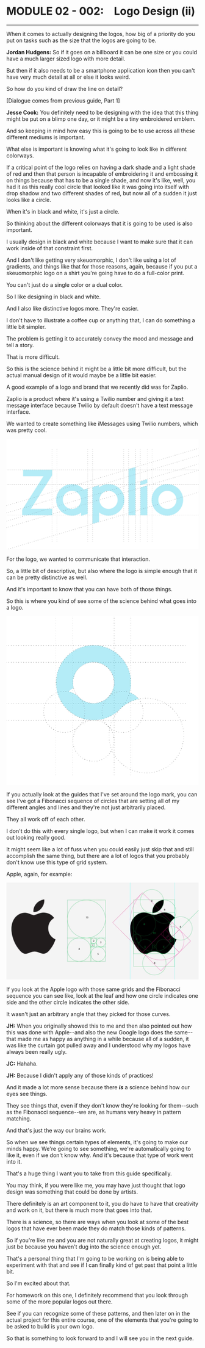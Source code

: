 # MODULE 02 - 002:    Logo Design (ii)

***

When it comes to actually designing the logos, how big of a priority do 
you put on tasks such as the size that the logos are going to be.  

**Jordan Hudgens:** So if it goes on a billboard it can be one size or you could have a much larger sized logo with more detail.  

 But then if it also needs to be a smartphone application icon then you can't have very much detail at all or else it looks weird.   

So how do you kind of draw the line on detail?  

[Dialogue comes from previous guide, Part 1]  

**Jesse Cook:** You definitely need to be designing with  the idea that this thing might be put on a blimp one day, or it might be a tiny embroidered emblem.   

And so keeping in mind how easy this is going to be to use across all these different mediums is important.  

What else is important is knowing what it's going to look like in different 
colorways.   

If a critical point of the logo relies on having a dark shade  and a light shade of red and then that person is incapable of embroidering it and embossing it on things because that has to be a single shade, and now it's like, well, you had it as this really cool 
circle that looked like it was going into itself with drop shadow and 
two different shades of red, but now all of a sudden it just looks like a
 circle.   

When it's in black and white, it's just a circle.  

 So thinking about the different colorways that it is going to be used is also 
important.  

I usually design in black and white because I want to make sure that 
it can work inside of that constraint first.   

And I don't like getting very skeuomorphic, I don't like using a lot of gradients, and things like that for those reasons, again, because if you put a skeuomorphic 
logo on a shirt you're going have to do a full-color print.   

You can't just do a single color or a dual color.  

So I like designing in black and white.   

And I also like distinctive logos more. They're easier.   

I don't have to illustrate a coffee cup or anything that, I can do something a little bit simpler.   

The problem is getting it to accurately convey the mood and message and tell a story.   

That is more difficult.  

 So this is the science behind it might be a little bit more difficult, but the actual manual design of it would maybe be a little bit easier.  

A good example of a logo and brand that we recently did was for Zaplio.   

Zaplio is a product where it's using a Twilio number and giving it a text message interface because Twilio by default doesn't have a text message interface.   

We wanted to create something like iMessages using Twilio numbers, which was pretty cool.  

![IMG](./02-002-IMG1.png)

For the logo, we wanted to communicate that interaction.  

 So, a little bit of descriptive, but also where the logo is simple enough that it can
 be pretty distinctive as well.   

And it's important to know that you can have both of those things.   

So this is where you kind of see some of the science behind what goes into a logo.  

![IMG](./02-002-IMG2.png)

If you actually look at the guides that I've set around the logo mark, you can see I've got a Fibonacci sequence of circles that are setting all of my different angles and lines and they're not just arbitrarily placed.   

They all work off of each other.   

I don't do this with every single logo, but when I can make it work it comes out looking
 really good.  

It might seem like a lot of fuss when you could easily just skip that  and still accomplish the same thing, but there are a lot of logos that you probably don't know use this type of grid system.   

Apple, again, for example:  

![IMG](./02-002-IMG3.png)

If you look at the Apple logo with those same grids and the Fibonacci  sequence you can see like, look at the leaf and how one circle indicates one side and the other circle indicates the other side.   

It wasn't just an arbitrary angle that they picked for those curves.  

**JH:** When you originally showed this to me and then also pointed out how this was done with Apple--and also the new Google logo does the same--that made me as happy as anything in a while because all of a sudden, it was like the curtain got pulled away and I understood why my logos have always been really ugly.  

**JC:** Hahaha.  

**JH:** Because I didn't apply any of those kinds of practices!   

And it made a lot more sense because there ***is*** a science behind how our eyes see things.  

 They see things that, even if  they don't know they're looking for them--such as the Fibonacci sequence--we are, as humans very heavy in pattern matching.   

And that's just the way our brains work.   

So when we see things certain types of elements, it's going to make our minds happy.   We're going to see something, we're automatically going to like it, even if we don't know why. And it's because that type of work went into it.  

That's a huge thing I want you to take from this guide specifically.   

You may think, if you were like me, you may have just thought that logo 
design was something that could be done by artists.   

There definitely is an art component to it, you do have to have that creativity and work on it, but there is much more that goes into that.   

There is a science, so there are ways when you look at some of the best logos that have ever been made they do match those kinds of patterns.  

 So if you're like me and you are not naturally great at creating logos, it might just be 
because you haven't dug into the science enough yet.   

That's a personal thing that I'm going to be working on is being able to experiment with 
that and see if I can finally kind of get past that point a little bit.   

So I'm excited about that.   

For homework on this one, I definitely recommend that you look through some of the more popular logos out there.   

See if you can recognize some of these patterns, and then later on in the actual 
project for this entire course, one of the elements that you're going to  be asked to build is your own logo.   

So that is something to look forward to and I will see you in the next guide.  
